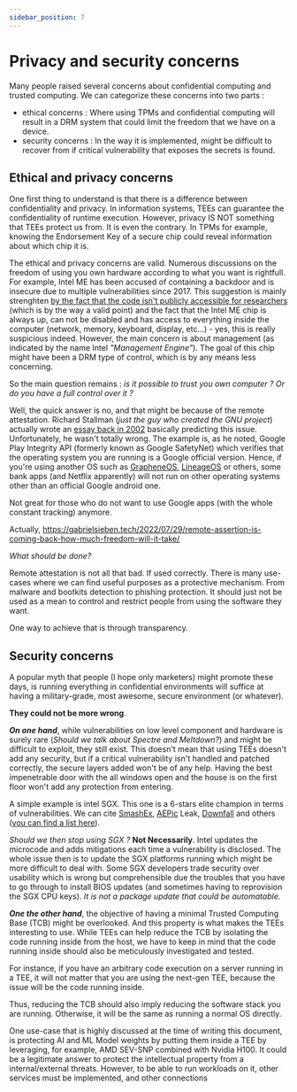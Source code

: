 ```yaml
---
sidebar_position: 7
---
```



# Privacy and security concerns

Many people raised several concerns about confidential computing and trusted computing. We can categorize these concerns into two parts :
- ethical concerns : Where using TPMs and confidential computing will result in a DRM system that could limit the freedom that we have on a device. 
- security concerns : In the way it is implemented, might be difficult to recover from if critical vulnerability that exposes the secrets is found. 

## Ethical and privacy concerns 

One first thing to understand is that there is a difference between confidentiality and privacy. In information systems, TEEs can guarantee the confidentiality of runtime execution. However, privacy IS NOT something that TEEs protect us from. It is even the contrary. In TPMs for example, knowing the Endorsement Key of a secure chip could reveal information about which chip it is. 

The ethical and privacy concerns are valid. Numerous discussions on the freedom of using you own hardware according to what you want is rightfull. For example, Intel ME has been accused of containing a backdoor and is insecure due to multiple vulnerabilities since 2017. This suggestion is mainly strenghten [by the fact that the code isn't publicly accessible for researchers](https://blog.thenewoil.org/the-not-so-scary-truth-behind-intel-me) (which is by the way a valid point) and the fact that the Intel ME chip is always up, can not be disabled and has access to everything inside the computer (network, memory, keyboard, display, etc...) - yes, this is really suspicious indeed. However, the main concern is about management (as indicated by the name Intel *"Management Engine"*). The goal of this chip might have been a DRM type of control, which is by any means less concerning.

So the main question remains : *is it possible to trust you own computer ? Or do you have a full control over it ?* 

Well, the quick answer is no, and that might be because of the remote attestation. 
Richard Stallman (*just the guy who created the GNU project*) actually wrote an [essay back in 2002](https://www.gnu.org/philosophy/can-you-trust.en.html) basically predicting this issue. Unfortunately, he wasn't totally wrong. The example is, as he noted, Google Play Integrity API (formerly known as Google SafetyNet) which verifies that the operating system you are running is a Google official version. Hence, if you're using another OS such as [GrapheneOS](https://grapheneos.org/articles/attestation-compatibility-guide), [LineageOS](https://lineageos.org/PlayIntegrity/) or others, some bank apps (and Netflix apparently) will not run on other operating systems other than an official Google android one. 

Not great for those who do not want to use Google apps (with the whole constant tracking) anymore. 

Actually, 
https://gabrielsieben.tech/2022/07/29/remote-assertion-is-coming-back-how-much-freedom-will-it-take/

*What should be done?*

Remote attestation is not all that bad. If used correctly. 
There is many use-cases where we can find useful purposes as a protective mechanism. From malware and bootkits detection to phishing protection. It should just not be used as a mean to control and restrict people from using the software they want. 

One way to achieve that is through transparency. 


## Security concerns

A popular myth that people (I hope only marketers) might promote these days, is running everything in confidential environments will suffice at having a military-grade, most awesome, secure environment (or whatever). 

**They could not be more wrong**. 


***On one hand***, while vulnerabilities on low level component and hardware is surely rare (*Should we talk about Spectre and Meltdown?*) and might be difficult to exploit, they still exist. This doesn't mean that using TEEs doesn't add any security, but if a critical vulnerability isn't handled and patched correctly, the secure layers added won't be of any help. Having the best impenetrable door with the all windows open and the house is on the first floor won't add any protection from entering. 

A simple example is intel SGX. This one is a 6-stars elite champion in terms of vulnerabilities. We can cite [SmashEx](https://jasonyu1996.github.io/SmashEx/), [AEPic](https://aepicleak.com/) Leak, [Downfall](https://downfall.page/) and others ([you can find a list here](https://sgx.fail/)). 

*Should we then stop using SGX ?* **Not Necessarily**. Intel updates the microcode and adds mitigations each time a vulnerability is disclosed. The whole issue then is to update the SGX platforms running which might be more difficult to deal with. Some SGX developers trade security over usability which is wrong but comprehensible due the troubles that you have to go through to install BIOS updates (and sometimes having to reprovision the SGX CPU keys). *It is not a package update that could be automatable.* 

***One the other hand***, the objective of having a minimal Trusted Computing Base (TCB) might be overlooked. And this property is what makes the TEEs interesting to use. 
While TEEs can help reduce the TCB by isolating the code running inside from the host, we have to keep in mind that the code running inside should also be meticulously investigated and tested. 

For instance, if you have an arbitrary code execution on a server running in a TEE, it will not matter that you are using the next-gen TEE, because the issue will be the code running inside. 

Thus, reducing the TCB should also imply reducing the software stack you are running. Otherwise, it will be the same as running a normal OS directly. 

One use-case that is highly discussed at the time of writing this document, is protecting AI and ML Model weights by putting them inside a TEE by leveraging, for example, AMD SEV-SNP combined with Nvidia H100. It could be a legitimate answer to protect the intellectual property from a internal/external threats. However, to be able to run workloads on it, other services must be implemented, and other connections   






